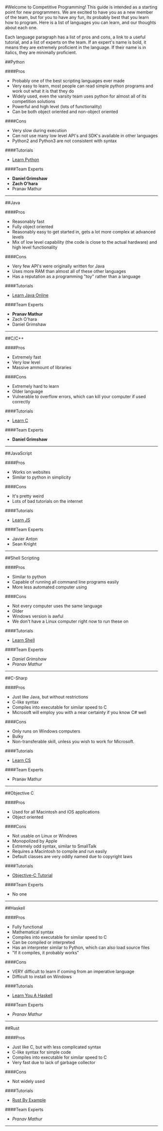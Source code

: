 #Welcome to Competitive Programming!
This guide is intended as a starting point for new programmers.
We are excited to have you as a new member of the team, but for
you to have any fun, its probably best that you learn how to program.
Here is a list of languages you can learn, and our thoughts about each
one.

Each language paragraph has a list of pros and cons, a link to a useful tutorial, and a list of experts on the team. If an expert's name is bold, it means they are extremely proficient in the language. If their name is in italics, they are minimally proficient.

##Python

####Pros
* Probably one of the best scripting languages ever made
* Very easy to learn, most people can read simple python programs and work out what it is that they do
* Widely used, even the varsity team uses python for almost all of its competition solutions
* Powerful and high level (lots of functionality)
* Can be both object oriented and non-object oriented

####Cons
* Very slow during execution
* Can not use many low level API's and SDK's available in other languages
* Python2 and Python3 are not consistent with syntax

####Tutorials
* [Learn Python](http://www.learnpython.org/)

####Team Experts
* **Daniel Grimshaw**
* **Zach O'hara**
* Pranav Mathur

---------------------------------------------------------

##Java

####Pros
* Reasonably fast
* Fully object oriented
* Reasonably easy to get started in, gets a lot more complex at advanced levels
* Mix of low level capability (the code is close to the actual hardware) and high level functionality

####Cons
* Very few API's were originally written for Java
* Uses more RAM than almost all of these other languages
* Has a reputation as a programming "toy" rather than a language

####Tutorials
* [Learn Java Online](http://www.learnjavaonline.org/)

####Team Experts
* **Pranav Mathur**
* Zach O'hara
* Daniel Grimshaw

---------------------------------------------------------

##C/C++

####Pros
* Extremely fast
* Very low level
* Massive ammount of libraries

####Cons
* Extremely hard to learn
* Older language
* Vulnerable to overflow errors, which can kill your computer if used correctly

####Tutorials
* [Learn C](http://www.learn-c.org/)

####Team Experts
* **Daniel Grimshaw**

---------------------------------------------------------

##JavaScript

####Pros
* Works on websites
* Similar to python in simplicity

####Cons
* It's pretty weird
* Lots of bad tutorials on the internet

####Tutorials
* [Learn JS](http://www.learn-js.org/)

####Team Experts
* Javier Anton
* Sean Knight

---------------------------------------------------------

##Shell Scripting

####Pros
* Similar to python
* Capable of running all command line programs easily
* More less automated computer using

####Cons
* Not every computer uses the same language
* Older
* Windows version is awful
* We don't have a Linux computer right now to run these on

####Tutorials
* [Learn Shell](http://www.learnshell.org/)

####Team Experts
* *Daniel Grimshaw*
* *Pranav Mathur*

----------------------------------------------------------

##C-Sharp

####Pros
* Just like Java, but without restrictions
* C-like syntax
* Compiles into executable for similar speed to C
* Microsoft will employ you with a near certainty if you know C# well

####Cons
* Only runs on Windows computers
* Bulky
* Non-transferable skill, unless you wish to work for Microsoft.

####Tutorials
* [Learn CS](http://www.learncs.org/)

####Team Experts
* Pranav Mathur

--------------------------------------------------------

##Objective C

####Pros
* Used for all Macintosh and iOS applications
* Object oriented

####Cons
* Not usable on Linux or Windows
* Monopolized by Apple
* Extremely odd syntax, similar to SmallTalk
* Requires a Macintosh to compile and run easily
* Default classes are very oddly named due to copyright laws

####Tutorials
* [Objective-C Tutorial](http://www.tutorialspoint.com/objective_c/)

####Team Experts
* No one

--------------------------------------------------------

##Haskell

####Pros
* Fully functional
* Mathematical syntax
* Compiles into executable for similar speed to C
* Can be compiled or interpreted
* Has an interpreter similar to Python, which can also load source files
* "If it compiles, it probably works"

####Cons
* VERY difficult to learn if coming from an imperative language
* Difficult to install on Windows

####Tutorials
* [Learn You A Haskell](http://learnyouahaskell.com/)

####Team Experts
* *Pranav Mathur*

--------------------------------------------------------

##Rust

####Pros
* Just like C, but with less complicated syntax
* C-like syntax for simple code
* Compiles into executable for similar speed to C
* Very fast due to lack of garbage collector

####Cons
* Not widely used

####Tutorials
* [Rust By Example](http://rustbyexample.com/)

####Team Experts
* *Pranav Mathur*

--------------------------------------------------------

